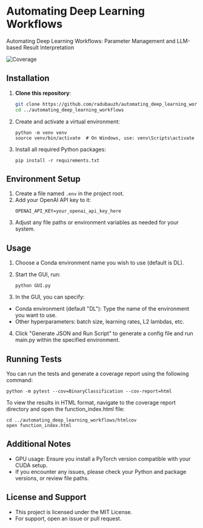 # Automating Deep Learning Workflows
Automating Deep Learning Workflows: Parameter Management and LLM-based Result Interpretation

![Coverage](https://img.shields.io/badge/Coverage-82%25-brightgreen)

## Installation

1. **Clone this repository**:
   ```bash
   git clone https://github.com/radubauzh/automating_deep_learning_workflows.git
   cd ../automating_deep_learning_workflows
   ```
2. Create and activate a virtual environment:
   ```
   python -m venv venv
   source venv/bin/activate  # On Windows, use: venv\Scripts\activate
   ```
3. Install all required Python packages:
   ```
   pip install -r requirements.txt
   ```

## Environment Setup

1. Create a file named `.env` in the project root.  
2. Add your OpenAI API key to it:
   ```
   OPENAI_API_KEY=your_openai_api_key_here
   ```
3. Adjust any file paths or environment variables as needed for your system.

## Usage

1. Choose a Conda environment name you wish to use (default is DL).

2. Start the GUI, run:
   ```
   python GUI.py
   ```

3. In the GUI, you can specify:
- Conda environment (default "DL"): Type the name of the environment you want to use.
- Other hyperparameters: batch size, learning rates, L2 lambdas, etc.
4. Click "Generate JSON and Run Script" to generate a config file and run main.py within the specified environment.

## Running Tests
You can run the tests and generate a coverage report using the following command:

```
python -m pytest --cov=BinaryClassification --cov-report=html
```

To view the results in HTML format, navigate to the coverage report directory and open the function_index.html file:

```
cd ../automating_deep_learning_workflows/htmlcov
open function_index.html
```

## Additional Notes

- GPU usage: Ensure you install a PyTorch version compatible with your CUDA setup.
- If you encounter any issues, please check your Python and package versions, or review file paths.

## License and Support

- This project is licensed under the MIT License.
- For support, open an issue or pull request.
